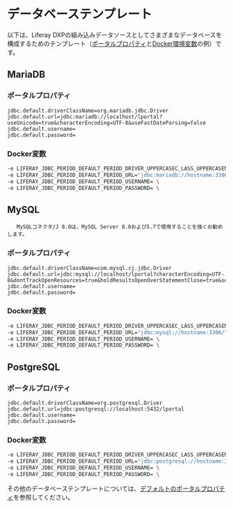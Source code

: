# データベーステンプレート

以下は、Liferay DXPの組み込みデータソースとしてさまざまなデータベースを構成するためのテンプレート（[ポータルプロパティ](./portal-properties.md)と[Docker環境変数](https://docs.docker.com/engine/reference/commandline/run/#set-environment-variables--e---env---env-file)の例）です。

## MariaDB

### ポータルプロパティ

```properties
jdbc.default.driverClassName=org.mariadb.jdbc.Driver
jdbc.default.url=jdbc:mariadb://localhost/lportal?useUnicode=true&characterEncoding=UTF-8&useFastDateParsing=false
jdbc.default.username=
jdbc.default.password=
```

### Docker変数

```bash
-e LIFERAY_JDBC_PERIOD_DEFAULT_PERIOD_DRIVER_UPPERCASEC_LASS_UPPERCASEN_AME=org.mariadb.jdbc.Driver \
-e LIFERAY_JDBC_PERIOD_DEFAULT_PERIOD_URL="jdbc:mariadb://hostname:3306/lportal?useUnicode=true&characterEncoding=UTF-8&useFastDateParsing=false" \
-e LIFERAY_JDBC_PERIOD_DEFAULT_PERIOD_USERNAME= \
-e LIFERAY_JDBC_PERIOD_DEFAULT_PERIOD_PASSWORD= \
```

## MySQL

```important::
   MySQLコネクタ/J 8.0は、MySQL Server 8.0および5.7で使用することを強くお勧めします。
```

### ポータルプロパティ

```properties
jdbc.default.driverClassName=com.mysql.cj.jdbc.Driver
jdbc.default.url=jdbc:mysql://localhost/lportal?characterEncoding=UTF-8&dontTrackOpenResources=true&holdResultsOpenOverStatementClose=true&serverTimezone=GMT&useFastDateParsing=false&useUnicode=true
jdbc.default.username=
jdbc.default.password=
```

### Docker変数

```bash
-e LIFERAY_JDBC_PERIOD_DEFAULT_PERIOD_DRIVER_UPPERCASEC_LASS_UPPERCASEN_AME=com.mysql.cj.jdbc.Driver \
-e LIFERAY_JDBC_PERIOD_DEFAULT_PERIOD_URL="jdbc:mysql://hostname:3306/lportal?useUnicode=true&characterEncoding=UTF-8&useFastDateParsing=false" \
-e LIFERAY_JDBC_PERIOD_DEFAULT_PERIOD_USERNAME= \
-e LIFERAY_JDBC_PERIOD_DEFAULT_PERIOD_PASSWORD= \
```

## PostgreSQL

### ポータルプロパティ

```properties
jdbc.default.driverClassName=org.postgresql.Driver
jdbc.default.url=jdbc:postgresql://localhost:5432/lportal
jdbc.default.username=
jdbc.default.password=
```

### Docker変数

```bash
-e LIFERAY_JDBC_PERIOD_DEFAULT_PERIOD_DRIVER_UPPERCASEC_LASS_UPPERCASEN_AME=org.postgresql.Driver \
-e LIFERAY_JDBC_PERIOD_DEFAULT_PERIOD_URL="jdbc:postgresql://hostname:3306/lportal?useUnicode=true&characterEncoding=UTF-8&useFastDateParsing=false" \
-e LIFERAY_JDBC_PERIOD_DEFAULT_PERIOD_USERNAME= \
-e LIFERAY_JDBC_PERIOD_DEFAULT_PERIOD_PASSWORD= \
```

その他のデータベーステンプレートについては、[デフォルトのポータルプロパティ](https://learn.liferay.com/reference/latest/en/dxp/propertiesdoc/portal.properties.html#JDBC)を参照してください。